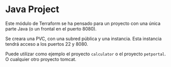 # Java Project
Este módulo de Terraform se ha pensado para un proyecto con una única parte Java (o un frontal en el puerto 8080).

Se creara una PVC, con una subred pública y una instancia. Esta instancia tendrá acceso a los puertos 22 y 8080.

Puede utilizar como ejemplo el proyecto `calculator` o el proyecto `petportal`. O cualquier otro proyecto tomcat.